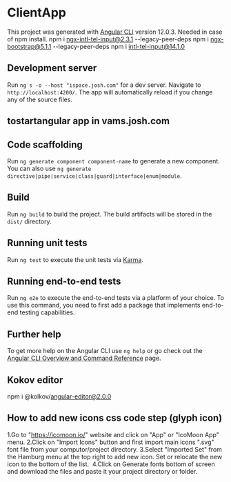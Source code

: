 # ClientApp

This project was generated with [Angular CLI](https://github.com/angular/angular-cli) version 12.0.3.
Needed in case of npm install.
npm i ngx-intl-tel-input@2.3.1 --legacy-peer-deps
npm i ngx-bootstrap@5.1.1 --legacy-peer-deps
npm i intl-tel-input@14.1.0
## Development server

Run `ng s -o --host "ispace.josh.com"` for a dev server. Navigate to `http://localhost:4200/`. The app will automatically reload if you change any of the source files.

## tostartangular app in vams.josh.com
## Code scaffolding

Run `ng generate component component-name` to generate a new component. You can also use `ng generate directive|pipe|service|class|guard|interface|enum|module`.

## Build

Run `ng build` to build the project. The build artifacts will be stored in the `dist/` directory.

## Running unit tests

Run `ng test` to execute the unit tests via [Karma](https://karma-runner.github.io).

## Running end-to-end tests

Run `ng e2e` to execute the end-to-end tests via a platform of your choice. To use this command, you need to first add a package that implements end-to-end testing capabilities.

## Further help

To get more help on the Angular CLI use `ng help` or go check out the [Angular CLI Overview and Command Reference](https://angular.io/cli) page.

## Kokov editor 

npm i @kolkov/angular-editor@2.0.0

## How to add new icons css code step (glyph icon)
1.Go to "https://icomoon.io/" website and click on "App" or "IcoMoon App" menu.
2.Click on "Import Icons" button and first import main icons ".svg" font file from your computor/project directory.
3.Select "Imported Set" from the Hamburg menu at the top right to add new icon. Set or relocate the new icon to the bottom of the list. 
4.Click on Generate fonts bottom of screen and download the files and paste it your project directory or folder.